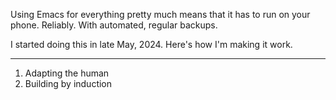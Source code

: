 Using Emacs for everything pretty much means that it has to run on your phone.  Reliably. With automated, regular backups.

I started doing this in late May, 2024. Here's how I'm making it work. 

-----

1. Adapting the human
2. Building by induction

